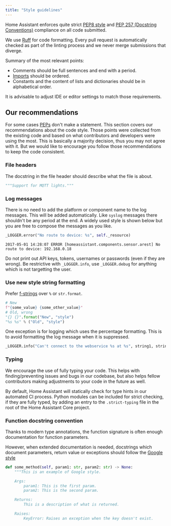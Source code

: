 ```yaml
---
title: "Style guidelines"
---
```


Home Assistant enforces quite strict [PEP8 style](https://peps.python.org/pep-0008/) and [PEP 257 (Docstring Conventions)](https://peps.python.org/pep-0257/) compliance on all code submitted.

We use [Ruff](https://docs.astral.sh/ruff/) for code formatting. Every pull request is automatically checked as part of the linting process and we never merge submissions that diverge.

Summary of the most relevant points:

- Comments should be full sentences and end with a period.
- [Imports](https://peps.python.org/pep-0008/#imports) should be ordered.
- Constants and the content of lists and dictionaries should be in alphabetical order.

It is advisable to adjust IDE or editor settings to match those requirements.

## Our recommendations

For some cases [PEPs](https://peps.python.org/) don't make a statement. This section covers our recommendations about the code style. Those points were collected from the existing code and based on what contributors and developers were using the most. This is basically a majority decision, thus you may not agree with it. But we would like to encourage you follow those recommendations to keep the code consistent.

### File headers

The docstring in the file header should describe what the file is about.

```python
"""Support for MQTT lights."""
```

### Log messages

There is no need to add the platform or component name to the log messages. This will be added automatically. Like `syslog` messages there shouldn't be any period at the end. A widely used style is shown below but you are free to compose the messages as you like.

```python
_LOGGER.error("No route to device: %s", self._resource)
```

```log
2017-05-01 14:28:07 ERROR [homeassistant.components.sensor.arest] No route to device: 192.168.0.18
```

Do not print out API keys, tokens, usernames or passwords (even if they are wrong).
Be restrictive with `_LOGGER.info`, use `_LOGGER.debug` for anything which is not targetting the user.

### Use new style string formatting

Prefer [f-strings](https://docs.python.org/3/reference/lexical_analysis.html#f-strings) over `%` or `str.format`.

```python
# New
f"{some_value} {some_other_value}"
# Old, wrong
"{} {}".format("New", "style")
"%s %s" % ("Old", "style")
```

One exception is for logging which uses the percentage formatting. This is to avoid formatting the log message when it is suppressed.

```python
_LOGGER.info("Can't connect to the webservice %s at %s", string1, string2)
```

### Typing

We encourage the use of fully typing your code. This helps with finding/preventing issues and bugs in our codebase,
but also helps fellow contributors making adjustments to your code in the future as well.

By default, Home Assistant will statically check for type hints in our automated CI process.
Python modules can be included for strict checking, if they are fully typed, by adding an entry
to the `.strict-typing` file in the root of the Home Assistant Core project.

### Function docstring convention

Thanks to modern type annotations, the function signature is often enough documentation for function parameters.

However, when extended documentation is needed, docstrings which document parameters, return value or exceptions 
should follow the [Google style](https://google.github.io/styleguide/pyguide.html#383-functions-and-methods)

```python
def some_method(self, param1: str, param2: str) -> None:
    """This is an example of Google style.

    Args:
        param1: This is the first param.
        param2: This is the second param.

    Returns:
        This is a description of what is returned.

    Raises:
        KeyError: Raises an exception when the key doesn't exist.
```
